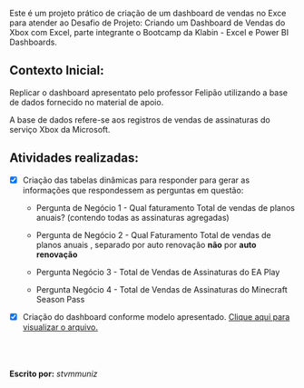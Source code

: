 Este é um projeto prático de criação de um dashboard de vendas no Exce para atender ao Desafio de Projeto: Criando um Dashboard de Vendas do Xbox com Excel, parte integrante o Bootcamp da Klabin - Excel e Power BI Dashboards.

## Contexto Inicial:

Replicar o dashboard apresentato pelo professor Felipão utilizando a base de dados fornecido no material de apoio.

A base de dados refere-se aos registros de vendas de assinaturas do serviço Xbox da Microsoft.


## Atividades realizadas:
- [X] Criação das tabelas dinâmicas para responder para gerar as informações que respondessem as perguntas em questão:
    
    * Pergunta de Negócio 1 - Qual faturamento Total de vendas de planos anuais? (contendo todas as assinaturas agregadas)

    * Pergunta de Negócio 2 - Qual Faturamento Total de vendas de planos anuais , separado por auto renovação **não** por **auto renovação**

    * Pergunta Negócio 3 - Total de Vendas de Assinaturas do EA Play

    * Pergunta Negócio 4 - Total de Vendas de Assinaturas do Minecraft Season Pass


- [X] Criação do dashboard conforme modelo apresentado. [Clique aqui para visualizar o arquivo.]()


     
<br><br><br>
**Escrito por:** *stvmmuniz*
